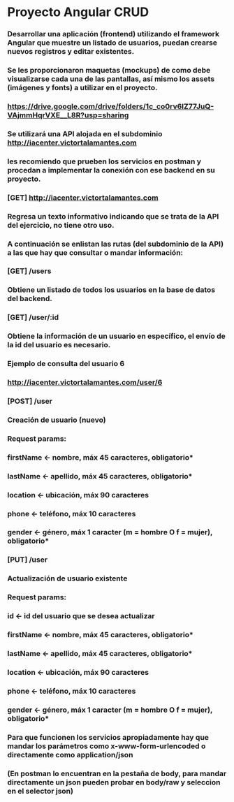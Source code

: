# Proyecto Angular CRUD 
### Desarrollar una aplicación (frontend) utilizando el framework Angular que muestre un listado de usuarios, puedan crearse nuevos registros y editar existentes.
### Se les proporcionaron maquetas (mockups) de como debe visualizarse cada una de las pantallas, así mismo los assets (imágenes y fonts) a utilizar en el proyecto.

### https://drive.google.com/drive/folders/1c_co0rv6lZ77JuQ-VAjmmHqrVXE__L8R?usp=sharing

### Se utilizará una API alojada en el subdominio http://iacenter.victortalamantes.com
### les recomiendo que prueben los servicios en postman y procedan a implementar la conexión con ese backend en su proyecto.


### [GET] http://iacenter.victortalamantes.com
### Regresa un texto informativo indicando que se trata de la API del ejercicio, no tiene otro uso.


### A continuación se enlistan las rutas (del subdominio de la API) a las que hay que consultar o mandar información:

### [GET] /users
### Obtiene un listado de todos los usuarios en la base de datos del backend.

### [GET] /user/:id
### Obtiene la información de un usuario en específico, el envío de la id del usuario es necesario.

### Ejemplo de consulta del usuario 6
### http://iacenter.victortalamantes.com/user/6


### [POST] /user
### Creación de usuario (nuevo)

### Request params:
### firstName <- nombre, máx 45 caracteres, obligatorio*
### lastName <- apellido, máx 45 caracteres, obligatorio*
### location <- ubicación, máx 90 caracteres
### phone <- teléfono, máx 10 caracteres
### gender <- género, máx 1 caracter (m = hombre   O   f = mujer), obligatorio*

### [PUT] /user
### Actualización de usuario existente

### Request params:
### id <- id del usuario que se desea actualizar
### firstName <- nombre, máx 45 caracteres, obligatorio*
### lastName <- apellido, máx 45 caracteres, obligatorio*
### location <- ubicación, máx 90 caracteres
### phone <- teléfono, máx 10 caracteres
### gender <- género, máx 1 caracter (m = hombre   O   f = mujer), obligatorio*

### Para que funcionen los servicios apropiadamente hay que mandar los parámetros como x-www-form-urlencoded o directamente como application/json
### (En postman lo encuentran en la pestaña de body, para mandar directamente un json pueden probar en body/raw y seleccion en el selector json)